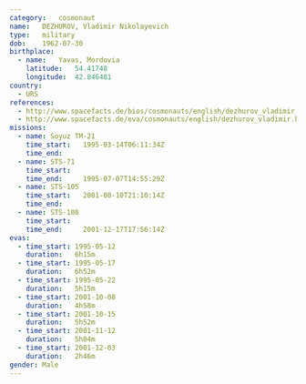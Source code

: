 ```yaml
---
category:	cosmonaut
name:	DEZHUROV, Vladimir Nikolayevich
type:	military
dob:	1962-07-30
birthplace:
  - name:	Yavas, Mordovia
    latitude:	54.41748
    longitude:	42.846481
country:
  - URS
references:
  - http://www.spacefacts.de/bios/cosmonauts/english/dezhurov_vladimir.htm
  - http://www.spacefacts.de/eva/cosmonauts/english/dezhurov_vladimir.htm
missions:
  - name: Soyuz TM-21
    time_start:   1995-03-14T06:11:34Z
    time_end:     
  - name: STS-71
    time_start:   
    time_end:     1995-07-07T14:55:29Z
  - name: STS-105
    time_start:   2001-08-10T21:10:14Z
    time_end:     
  - name: STS-108
    time_start:   
    time_end:     2001-12-17T17:56:14Z
evas:
  - time_start: 1995-05-12
    duration:   6h15m
  - time_start: 1995-05-17
    duration:   6h52m
  - time_start: 1995-05-22
    duration:   5h15m
  - time_start: 2001-10-08
    duration:   4h58m
  - time_start: 2001-10-15
    duration:   5h52m
  - time_start: 2001-11-12
    duration:   5h04m
  - time_start: 2001-12-03
    duration:   2h46m
gender:	Male
---
```


